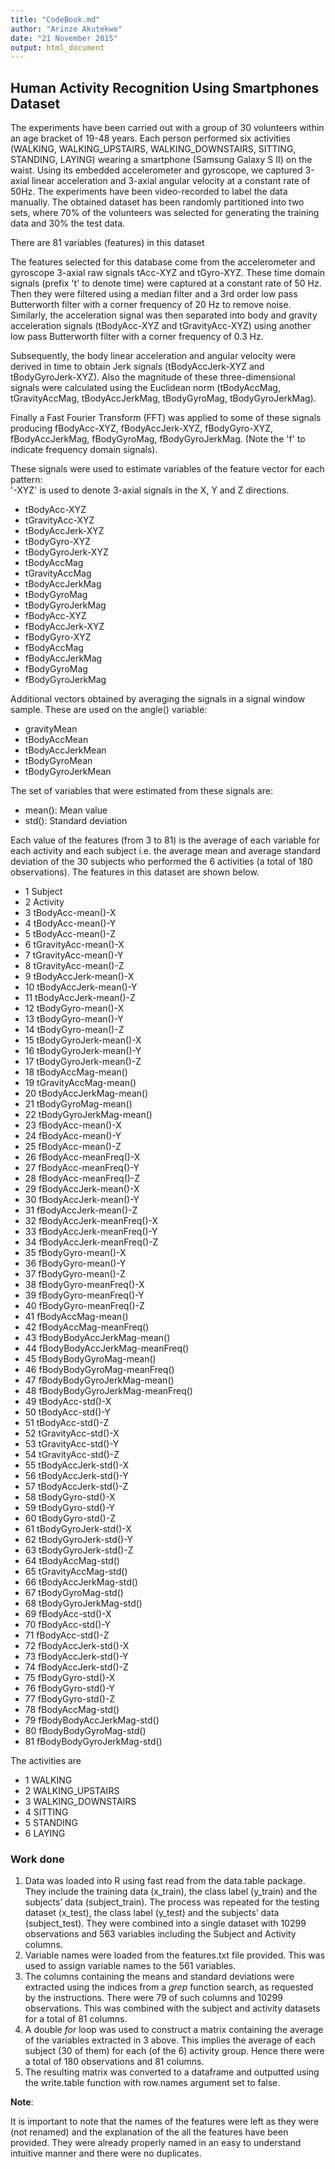```yaml
---
title: "CodeBook.md"
author: "Arinze Akutekwe"
date: "21 November 2015"
output: html_document
---
```


## Human Activity Recognition Using Smartphones Dataset

The experiments have been carried out with a group of 30 volunteers within an age bracket of 19-48 years. Each person performed six activities (WALKING, WALKING_UPSTAIRS, WALKING_DOWNSTAIRS, SITTING, STANDING, LAYING) wearing a smartphone (Samsung Galaxy S II) on the waist. Using its embedded accelerometer and gyroscope, we captured 3-axial linear acceleration and 3-axial angular velocity at a constant rate of 50Hz. The experiments have been video-recorded to label the data manually. The obtained dataset has been randomly partitioned into two sets, where 70% of the volunteers was selected for generating the training data and 30% the test data.

There are 81 variables (features) in this dataset

The features selected for this database come from the accelerometer and gyroscope 3-axial raw signals tAcc-XYZ and tGyro-XYZ. These time domain signals (prefix 't' to denote time) were captured at a constant rate of 50 Hz. Then they were filtered using a median filter and a 3rd order low pass Butterworth filter with a corner frequency of 20 Hz to remove noise. Similarly, the acceleration signal was then separated into body and gravity acceleration signals (tBodyAcc-XYZ and tGravityAcc-XYZ) using another low pass Butterworth filter with a corner frequency of 0.3 Hz. 

Subsequently, the body linear acceleration and angular velocity were derived in time to obtain Jerk signals (tBodyAccJerk-XYZ and tBodyGyroJerk-XYZ). Also the magnitude of these three-dimensional signals were calculated using the Euclidean norm (tBodyAccMag, tGravityAccMag, tBodyAccJerkMag, tBodyGyroMag, tBodyGyroJerkMag). 

Finally a Fast Fourier Transform (FFT) was applied to some of these signals producing fBodyAcc-XYZ, fBodyAccJerk-XYZ, fBodyGyro-XYZ, fBodyAccJerkMag, fBodyGyroMag, fBodyGyroJerkMag. (Note the 'f' to indicate frequency domain signals). 

These signals were used to estimate variables of the feature vector for each pattern:  
'-XYZ' is used to denote 3-axial signals in the X, Y and Z directions.

* tBodyAcc-XYZ
* tGravityAcc-XYZ
* tBodyAccJerk-XYZ
* tBodyGyro-XYZ
* tBodyGyroJerk-XYZ
* tBodyAccMag
* tGravityAccMag
* tBodyAccJerkMag
* tBodyGyroMag
* tBodyGyroJerkMag
* fBodyAcc-XYZ
* fBodyAccJerk-XYZ
* fBodyGyro-XYZ
* fBodyAccMag
* fBodyAccJerkMag
* fBodyGyroMag
* fBodyGyroJerkMag

Additional vectors obtained by averaging the signals in a signal window sample. These are used on the angle() variable:

* gravityMean
* tBodyAccMean
* tBodyAccJerkMean
* tBodyGyroMean
* tBodyGyroJerkMean

The set of variables that were estimated from these signals are: 

* mean(): Mean value
* std(): Standard deviation

Each value of the features (from 3 to 81) is the average of each variable for each activity and each subject i.e. the average mean and average standard deviation of the 30 subjects who performed the 6 activities (a total of 180 observations). The features in this dataset are shown below.

* 1                                  Subject
* 2                                 Activity
* 3                        tBodyAcc-mean()-X
* 4                        tBodyAcc-mean()-Y
* 5                        tBodyAcc-mean()-Z
* 6                     tGravityAcc-mean()-X
* 7                     tGravityAcc-mean()-Y
* 8                     tGravityAcc-mean()-Z
* 9                    tBodyAccJerk-mean()-X
* 10                   tBodyAccJerk-mean()-Y
* 11                   tBodyAccJerk-mean()-Z
* 12                      tBodyGyro-mean()-X
* 13                      tBodyGyro-mean()-Y
* 14                      tBodyGyro-mean()-Z
* 15                  tBodyGyroJerk-mean()-X
* 16                  tBodyGyroJerk-mean()-Y
* 17                  tBodyGyroJerk-mean()-Z
* 18                      tBodyAccMag-mean()
* 19                   tGravityAccMag-mean()
* 20                  tBodyAccJerkMag-mean()
* 21                     tBodyGyroMag-mean()
* 22                 tBodyGyroJerkMag-mean()
* 23                       fBodyAcc-mean()-X
* 24                       fBodyAcc-mean()-Y
* 25                       fBodyAcc-mean()-Z
* 26                   fBodyAcc-meanFreq()-X
* 27                   fBodyAcc-meanFreq()-Y
* 28                   fBodyAcc-meanFreq()-Z
* 29                   fBodyAccJerk-mean()-X
* 30                   fBodyAccJerk-mean()-Y
* 31                   fBodyAccJerk-mean()-Z
* 32               fBodyAccJerk-meanFreq()-X
* 33               fBodyAccJerk-meanFreq()-Y
* 34               fBodyAccJerk-meanFreq()-Z
* 35                      fBodyGyro-mean()-X
* 36                      fBodyGyro-mean()-Y
* 37                      fBodyGyro-mean()-Z
* 38                  fBodyGyro-meanFreq()-X
* 39                  fBodyGyro-meanFreq()-Y
* 40                  fBodyGyro-meanFreq()-Z
* 41                      fBodyAccMag-mean()
* 42                  fBodyAccMag-meanFreq()
* 43              fBodyBodyAccJerkMag-mean()
* 44          fBodyBodyAccJerkMag-meanFreq()
* 45                 fBodyBodyGyroMag-mean()
* 46             fBodyBodyGyroMag-meanFreq()
* 47             fBodyBodyGyroJerkMag-mean()
* 48         fBodyBodyGyroJerkMag-meanFreq()
* 49                        tBodyAcc-std()-X
* 50                        tBodyAcc-std()-Y
* 51                        tBodyAcc-std()-Z
* 52                     tGravityAcc-std()-X
* 53                     tGravityAcc-std()-Y
* 54                     tGravityAcc-std()-Z
* 55                    tBodyAccJerk-std()-X
* 56                    tBodyAccJerk-std()-Y
* 57                    tBodyAccJerk-std()-Z
* 58                       tBodyGyro-std()-X
* 59                       tBodyGyro-std()-Y
* 60                       tBodyGyro-std()-Z
* 61                   tBodyGyroJerk-std()-X
* 62                   tBodyGyroJerk-std()-Y
* 63                   tBodyGyroJerk-std()-Z
* 64                       tBodyAccMag-std()
* 65                    tGravityAccMag-std()
* 66                   tBodyAccJerkMag-std()
* 67                      tBodyGyroMag-std()
* 68                  tBodyGyroJerkMag-std()
* 69                        fBodyAcc-std()-X
* 70                        fBodyAcc-std()-Y
* 71                        fBodyAcc-std()-Z
* 72                    fBodyAccJerk-std()-X
* 73                    fBodyAccJerk-std()-Y
* 74                    fBodyAccJerk-std()-Z
* 75                       fBodyGyro-std()-X
* 76                       fBodyGyro-std()-Y
* 77                       fBodyGyro-std()-Z
* 78                       fBodyAccMag-std()
* 79               fBodyBodyAccJerkMag-std()
* 80                  fBodyBodyGyroMag-std()
* 81              fBodyBodyGyroJerkMag-std()

The activities are
* 1 WALKING
* 2 WALKING_UPSTAIRS
* 3 WALKING_DOWNSTAIRS
* 4 SITTING
* 5 STANDING
* 6 LAYING


### Work done

1.	Data was loaded into R using fast read from the data.table package. They include the training data (x_train), the class label (y_train) and the subjects’ data (subject_train). The process was repeated for the testing dataset (x_test), the class label (y_test) and the subjects’ data (subject_test). They were combined into a single dataset with 10299 observations and 563 variables including the Subject and Activity columns.
2.	Variable names were loaded from the features.txt file provided. This was used to assign variable names to the 561 variables.
3.	The columns containing the means and standard deviations were extracted using the indices from a *grep* function search, as requested by the instructions. There were 79 of such columns and 10299 observations. This was combined with the subject and activity datasets for a total of 81 columns. 
4.	A double *for* loop was used to construct a matrix containing the average of the variables extracted in 3 above. This implies the average of each subject (30 of them) for each (of the 6) activity group. Hence there were a total of 180 observations and 81 columns.
5.	The resulting matrix was converted to a dataframe and outputted using the write.table function with row.names argument set to false.

**Note**:

It is important to note that the names of the features were left as they were (not renamed) and the explanation of the all the features have been provided. They were already properly named in an easy to understand intuitive manner and there were no duplicates.
